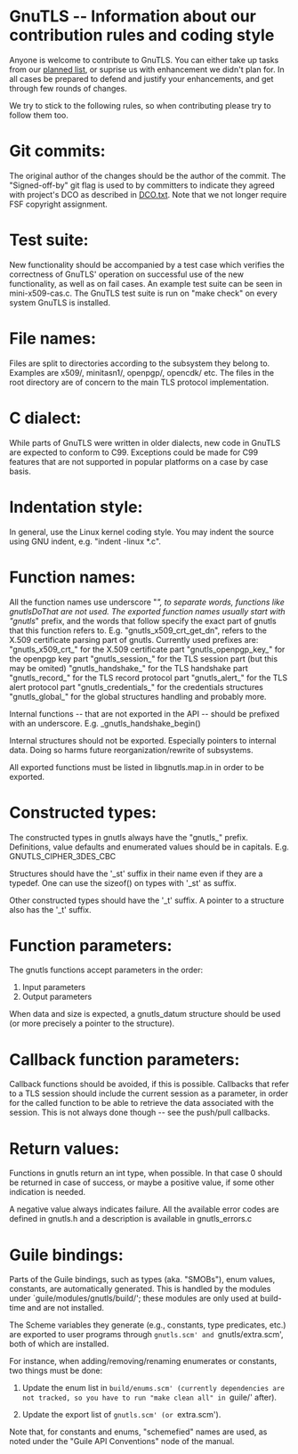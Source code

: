 # GnuTLS -- Information about our contribution rules and coding style

 Anyone is welcome to contribute to GnuTLS. You can either take up
tasks from our [planned list](https://gitlab.com/gnutls/gnutls/issues),
or suprise us with enhancement we didn't plan for. In all cases be prepared
to defend and justify your enhancements, and get through few rounds
of changes. 

We try to stick to the following rules, so when contributing please
try to follow them too.

# Git commits:

  The original author of the changes should be the author of the commit.
The "Signed-off-by" git flag is used to by committers to indicate they
agreed with project's DCO as described in [DCO.txt](doc/DCO.txt). Note 
that we not longer require FSF copyright assignment.

# Test suite:

   New functionality should be accompanied by a test case which verifies
the correctness of GnuTLS' operation on successful use of the new
functionality, as well as on fail cases. An example test suite can be seen
in mini-x509-cas.c.  The GnuTLS test suite is run on "make check"
on every system GnuTLS is installed.


# File names:

  Files are split to directories according to the subsystem
they belong to. Examples are x509/, minitasn1/, openpgp/,
opencdk/ etc. The files in the root directory are of concern
to the main TLS protocol implementation.


# C dialect:

  While parts of GnuTLS were written in older dialects, new code
in GnuTLS are expected to conform to C99. Exceptions could be made
for C99 features that are not supported in popular platforms on a
case by case basis.


# Indentation style:

 In general, use the Linux kernel coding style.  You may indent the source
using GNU indent, e.g. "indent -linux *.c".


# Function names:

  All the function names use underscore "_", to separate words,
functions like gnutlsDoThat are not used. The exported function names
usually start with "gnutls_" prefix, and the words that follow
specify the exact part of gnutls that this function refers to.
E.g. "gnutls_x509_crt_get_dn", refers to the X.509
certificate parsing part of gnutls. Currently used prefixes are:
"gnutls_x509_crt_" for the X.509 certificate part
"gnutls_openpgp_key_" for the openpgp key part
"gnutls_session_" for the TLS session part (but this may be omited)
"gnutls_handshake_" for the TLS handshake part
"gnutls_record_" for the TLS record protocol part
"gnutls_alert_" for the TLS alert protocol part
"gnutls_credentials_" for the credentials structures
"gnutls_global_" for the global structures handling
and probably more.

Internal functions -- that are not exported in the API -- should
be prefixed with an underscore. E.g. _gnutls_handshake_begin()

Internal structures should not be exported. Especially pointers to
internal data. Doing so harms future reorganization/rewrite of subsystems.

All exported functions must be listed in libgnutls.map.in
in order to be exported.


# Constructed types:

  The constructed types in gnutls always have the "gnutls_" prefix.
Definitions, value defaults and enumerated values should be in
capitals. E.g. GNUTLS_CIPHER_3DES_CBC

Structures should have the '_st' suffix in their name even
if they are a typedef. One can use the sizeof() on types with 
'_st' as suffix.

Other constructed types should have the '_t' suffix. A pointer
to a structure also has the '_t' suffix.


# Function parameters:

The gnutls functions accept parameters in the order:
 1. Input parameters
 2. Output parameters

When data and size is expected, a gnutls_datum structure should be
used (or more precisely a pointer to the structure).


# Callback function parameters:

 Callback functions should be avoided, if this is possible. 
Callbacks that refer to a TLS session should include the
current session as a parameter, in order for the called function to
be able to retrieve the data associated with the session.
This is not always done though -- see the push/pull callbacks.


# Return values:

 Functions in gnutls return an int type, when possible. In that
case 0 should be returned in case of success, or maybe a positive
value, if some other indication is needed.

A negative value always indicates failure. All the available
error codes are defined in gnutls.h and a description
is available in gnutls_errors.c


# Guile bindings:

 Parts of the Guile bindings, such as types (aka. "SMOBs"), enum values,
constants, are automatically generated.  This is handled by the modules
under `guile/modules/gnutls/build/'; these modules are only used at
build-time and are not installed.

The Scheme variables they generate (e.g., constants, type predicates,
etc.) are exported to user programs through `gnutls.scm' and
`gnutls/extra.scm', both of which are installed.

For instance, when adding/removing/renaming enumerates or constants,
two things must be done:

 1. Update the enum list in `build/enums.scm' (currently dependencies
    are not tracked, so you have to run "make clean all" in `guile/'
    after).

 2. Update the export list of `gnutls.scm' (or `extra.scm').

Note that, for constants and enums, "schemefied" names are used, as
noted under the "Guile API Conventions" node of the manual.
